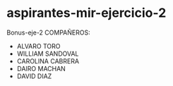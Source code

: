 # aspirantes-mir-ejercicio-2
Bonus-eje-2
COMPAÑEROS:

- ALVARO TORO
- WILLIAM SANDOVAL
- CAROLINA CABRERA
- DAIRO MACHAN
- DAVID DIAZ
